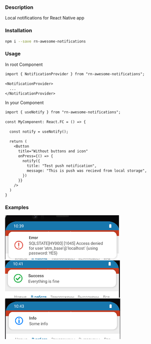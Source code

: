 ### Description

Local notifications for React Native app

### Installation

```sh
npm i --save rn-awesome-notifications
```



### Usage

In root Component

```
import { NotificationProvider } from "rn-awesome-notifications";

<NotificationProvider>
  ...
</NotificationProvider>
```

In your Component

```
import { useNotify } from "rn-awesome-notifications";

const MyComponent: React.FC = () => {
  
  const notify = useNotify();
  
  return (
    <Button
      title="Without buttons and icon"
      onPress={() => {
        notify({
          title: "Test push notification",
          message: "This is push was recievd from local storage",
        })
      }}
    />
  )
}
```

### Examples

<img src="error.png"/>
<img src="succes.png"/>
<img src="info.png"/>
